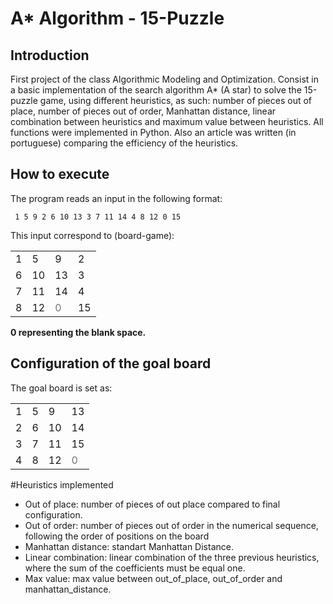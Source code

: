 # A* Algorithm - 15-Puzzle

## Introduction
First project of the class Algorithmic Modeling and Optimization.
Consist in a basic implementation of the search algorithm A* (A star) to solve the 15-puzzle game,
using different heuristics, as such: number of pieces out of place, number of pieces out of order,
Manhattan distance, linear combination between heuristics and maximum value between heuristics.
All functions were implemented in Python. Also an article was written (in portuguese)
comparing the efficiency of the heuristics.

## How to execute

The program reads an input in the following format:

     1 5 9 2 6 10 13 3 7 11 14 4 8 12 0 15

This input correspond to (board-game):

<table>
  <tr>
    <td>1</td>
    <td>5</td>
    <td>9</td>
    <td>2</td>
  </tr>
  <tr>
    <td>6</td>
    <td>10</td>
    <td>13</td>
    <td>3</td>
  </tr>
  <tr>
    <td>7</td>
    <td>11</td>
    <td>14</td>
    <td>4</td>
  </tr>
  <tr>
    <td>8</td>
    <td>12</td>
    <td style = "opacity: 0.6">0</td>
    <td>15</td>
  </tr>
</table>

<b>0 representing the blank space.</b>


## Configuration of the goal board

The goal board is set as:

<table>
  <tr>
    <td>1</td>
    <td>5</td>
    <td>9</td>
    <td>13</td>
  </tr>
  <tr>
    <td>2</td>
    <td>6</td>
    <td>10</td>
    <td>14</td>
  </tr>
  <tr>
    <td>3</td>
    <td>7</td>
    <td>11</td>
    <td>15</td>
  </tr>
  <tr>
    <td>4</td>
    <td>8</td>
    <td>12</td>
    <td style = "opacity: 0.6">0</td>
  </tr>
</table>
     
#Heuristics implemented

- Out of place: number of pieces of out place compared to final configuration.
- Out of order: number of pieces out of order in the numerical sequence, following the order of positions on the board
- Manhattan distance: standart Manhattan Distance.
- Linear combination: linear combination of the three previous heuristics, where the sum of the coefficients must be equal one.
- Max value: max value between out_of_place, out_of_order and manhattan_distance.
